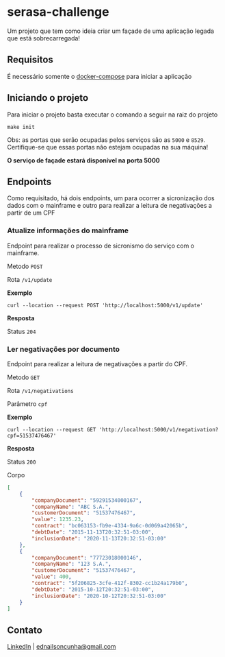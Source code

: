 # serasa-challenge

Um projeto que tem como ideia criar um façade de uma aplicação legada que está sobrecarregada!

## Requisitos

É necessário somente o [docker-compose](https://docs.docker.com/compose/install/) para iniciar a aplicação

## Iniciando o projeto

Para iniciar o projeto basta executar o comando a seguir na raiz do projeto

    make init

Obs: as portas que serão ocupadas pelos serviços são as `5000` e `8529`. Certifique-se que essas
portas não estejam ocupadas na sua máquina!

**O serviço de façade estará disponível na porta 5000**

## Endpoints

Como requisitado, há dois endpoints, um para ocorrer a sicronização dos dados com o mainframe e outro
para realizar a leitura de negativações a partir de um CPF

### Atualize informações do mainframe

Endpoint para realizar o processo de sicronismo do serviço com o mainframe.

Metodo `POST`

Rota `/v1/update`

**Exemplo**

    curl --location --request POST 'http://localhost:5000/v1/update'    

**Resposta**

Status `204`

### Ler negativações por documento

Endpoint para realizar a leitura de negativações a partir do CPF.

Metodo `GET`

Rota `/v1/negativations`

Parâmetro `cpf`

**Exemplo**

    curl --location --request GET 'http://localhost:5000/v1/negativation?cpf=51537476467'    

**Resposta**

Status `200`

Corpo 

```json
[
    {
        "companyDocument": "59291534000167",
        "companyName": "ABC S.A.",
        "customerDocument": "51537476467",
        "value": 1235.23,
        "contract": "bc063153-fb9e-4334-9a6c-0d069a42065b",
        "debtDate": "2015-11-13T20:32:51-03:00",
        "inclusionDate": "2020-11-13T20:32:51-03:00"
    },
    {
        "companyDocument": "77723018000146",
        "companyName": "123 S.A.",
        "customerDocument": "51537476467",
        "value": 400,
        "contract": "5f206825-3cfe-412f-8302-cc1b24a179b0",
        "debtDate": "2015-10-12T20:32:51-03:00",
        "inclusionDate": "2020-10-12T20:32:51-03:00"
    }
]
```

## Contato

[LinkedIn](https://www.linkedin.com/in/ednailsonvb/) | ednailsoncunha@gmail.com

